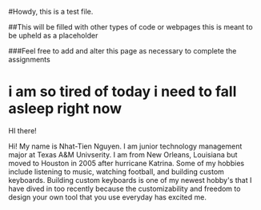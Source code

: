 #Howdy, this is a test file.

##This will be filled with other types of code or webpages this is meant to be upheld as a placeholder

###Feel free to add and alter this page as necessary to complete the assignments
# i am so tired of today i need to fall asleep right now
HI there!

Hi! My name is Nhat-Tien Nguyen. I am junior technology management major at Texas A&M Univserity. I am from New Orleans, Louisiana but moved to Houston in 2005 after hurricane Katrina. Some of my hobbies include listening to music, watching football, and building custom keyboards. Building custom keyboards is one of my newest hobby's that I have dived in too recently because the customizability and freedom to design your own tool that you use everyday has excited me. 
